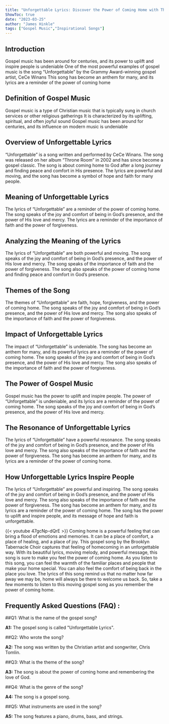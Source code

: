 ```yaml
---
title: "Unforgettable Lyrics: Discover the Power of Coming Home with This Moving Gospel Song!"
ShowToc: true 
date: "2023-03-25"
author: "James Hinkle" 
tags: ["Gospel Music","Inspirational Songs"]
---
```

## Introduction
Gospel music has been around for centuries, and its power to uplift and inspire people is undeniable One of the most powerful examples of gospel music is the song “Unforgettable” by the Grammy Award-winning gospel artist, CeCe Winans This song has become an anthem for many, and its lyrics are a reminder of the power of coming home 

## Definition of Gospel Music
Gospel music is a type of Christian music that is typically sung in church services or other religious gatherings It is characterized by its uplifting, spiritual, and often joyful sound Gospel music has been around for centuries, and its influence on modern music is undeniable 

## Overview of Unforgettable Lyrics
“Unforgettable” is a song written and performed by CeCe Winans. The song was released on her album “Throne Room” in 2002 and has since become a gospel classic. The song is about coming home to God after a long journey and finding peace and comfort in His presence. The lyrics are powerful and moving, and the song has become a symbol of hope and faith for many people. 

## Meaning of Unforgettable Lyrics
The lyrics of “Unforgettable” are a reminder of the power of coming home. The song speaks of the joy and comfort of being in God’s presence, and the power of His love and mercy. The lyrics are a reminder of the importance of faith and the power of forgiveness. 

## Analyzing the Meaning of the Lyrics
The lyrics of “Unforgettable” are both powerful and moving. The song speaks of the joy and comfort of being in God’s presence, and the power of His love and mercy. The song speaks of the importance of faith and the power of forgiveness. The song also speaks of the power of coming home and finding peace and comfort in God’s presence. 

## Themes of the Song
The themes of “Unforgettable” are faith, hope, forgiveness, and the power of coming home. The song speaks of the joy and comfort of being in God’s presence, and the power of His love and mercy. The song also speaks of the importance of faith and the power of forgiveness. 

## Impact of Unforgettable Lyrics
The impact of “Unforgettable” is undeniable. The song has become an anthem for many, and its powerful lyrics are a reminder of the power of coming home. The song speaks of the joy and comfort of being in God’s presence, and the power of His love and mercy. The song also speaks of the importance of faith and the power of forgiveness. 

## The Power of Gospel Music
Gospel music has the power to uplift and inspire people. The power of “Unforgettable” is undeniable, and its lyrics are a reminder of the power of coming home. The song speaks of the joy and comfort of being in God’s presence, and the power of His love and mercy. 

## The Resonance of Unforgettable Lyrics
The lyrics of “Unforgettable” have a powerful resonance. The song speaks of the joy and comfort of being in God’s presence, and the power of His love and mercy. The song also speaks of the importance of faith and the power of forgiveness. The song has become an anthem for many, and its lyrics are a reminder of the power of coming home. 

## How Unforgettable Lyrics Inspire People
The lyrics of “Unforgettable” are powerful and inspiring. The song speaks of the joy and comfort of being in God’s presence, and the power of His love and mercy. The song also speaks of the importance of faith and the power of forgiveness. The song has become an anthem for many, and its lyrics are a reminder of the power of coming home. The song has the power to uplift and inspire people, and its message of hope and faith is unforgettable.

{{< youtube 47gcNp-dQrE >}} 
Coming home is a powerful feeling that can bring a flood of emotions and memories. It can be a place of comfort, a place of healing, and a place of joy. This gospel song by the Brooklyn Tabernacle Choir captures that feeling of homecoming in an unforgettable way. With its beautiful lyrics, moving melody, and powerful message, this song is sure to make you feel the power of coming home. As you listen to this song, you can feel the warmth of the familiar places and people that make your home special. You can also feel the comfort of being back in the place you love. The lyrics of this song remind us that no matter how far away we may be, home will always be there to welcome us back. So, take a few moments to listen to this moving gospel song as you remember the power of coming home.

## Frequently Asked Questions (FAQ) :
##Q1: What is the name of the gospel song?

**A1:** The gospel song is called "Unforgettable Lyrics".

##Q2: Who wrote the song?

**A2:** The song was written by the Christian artist and songwriter, Chris Tomlin.

##Q3: What is the theme of the song?

**A3:** The song is about the power of coming home and remembering the love of God.

##Q4: What is the genre of the song?

**A4:** The song is a gospel song.

##Q5: What instruments are used in the song?

**A5:** The song features a piano, drums, bass, and strings.



